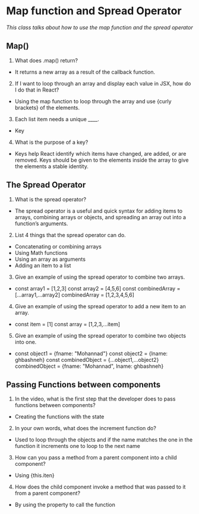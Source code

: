 # Map function and Spread Operator

*This class talks about how to use the map function and the spread operator*

## Map()
1. What does .map() return?
- It returns a new array as a result of the callback function.

2. If I want to loop through an array and display each value in JSX, how do I do that in React?
- Using the map function to loop through the array and use {curly brackets} of the elements.

3. Each list item needs a unique ____.
- Key

4. What is the purpose of a key?
- Keys help React identify which items have changed, are added, or are removed. Keys should be given to the elements inside the array to give the elements a stable identity.


## The Spread Operator

1. What is the spread operator?
- The spread operator is a useful and quick syntax for adding items to arrays, combining arrays or objects, and spreading an array out into a function’s arguments.


2. List 4 things that the spread operator can do.
- Concatenating or combining arrays
- Using Math functions
- Using an array as arguments
- Adding an item to a list

3. Give an example of using the spread operator to combine two arrays.
- const array1 = [1,2,3]
const array2 = [4,5,6]
const combinedArray = [...array1,...array2]
combinedArray = [1,2,3,4,5,6]

4. Give an example of using the spread operator to add a new item to an array.
- const item = [1]
const array = [1,2,3,...item]

5. Give an example of using the spread operator to combine two objects into one.

- const object1 = {fname: "Mohannad"}
const object2 = {lname: ghbashneh}
const combinedObject = {...object1,...object2}
combinedObject = {fname: "Mohannad", lname: ghbashneh}

## Passing Functions between components

1. In the video, what is the first step that the developer does to pass functions between components?
- Creating the functions with the state

2. In your own words, what does the increment function do?
- Used to loop through the objects and if the name matches the one in the function it increments one to loop to the next name

3. How can you pass a method from a parent component into a child component?
- Using {this.iten}

4. How does the child component invoke a method that was passed to it from a parent component?
- By using the property to call the function

